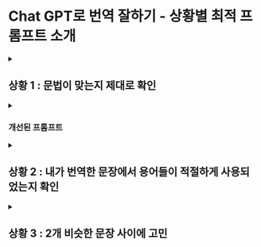 # Chat GPT로 번역 잘하기 - 상황별 최적 프롬프트 소개


<details>
<summary><h2>상황 1 : 문법이 맞는지 제대로 확인</h2></summary>
원문 : 그녀는 오랜 시간 음악을 공부했습니다.<br/>
번역한 문장 : She long time studied music.  
</details>

<details>
<summary><h3>개선된 프롬프트</h3></summary>
- 나는 번역이 문법적으로 정확할 뿐만 아니라, 영어권 청자들에게도 자연스럽게 잘 와닿게 하고 싶음.<br/>
- 번역문의 문법을 검사하고 문법이 틀렸다면 왜 틀렸는지, 다음엔 안틀릴 수 있도록 이유를 설명해줘. 최대한 쉽게 설명해줘<br/>
- 그리고 더 자연스럽거나 매력적으로 들릴 수 있는 다른 표현을 3개 제안해줘<br/>
- 번역문은아래와 같아<br/>
    - 'She long time studied music.'<br/>
- 특히 원문의 느낌을 유지하면서 영어로 자연스럽게 들릴 수 있도록 하는 것이 중요해 . 원문은 '그녀는 오랜 시간 음악을 공부했습니다.'"여기서 정말 오랜시간 고생하면서 공부한 느낌도 강조하고 싶어<br/>
</details>



<details>
<summary><h2>상황 2 : 내가 번역한 문장에서 용어들이 적절하게 사용되었는지 확인</h2></summary>

원문 : 행정안전부은 2024년 사용자 중심의 공공 웹·앱 사용자 인터페이스(UI)와 사용자 경험(UX) 혁신을 위해 12억원 규모의 예산을 투입하여 본격 개선한다.  <br/>
번역한 문장 : The Ministry of Public Administration and Security will invest 1.2 billion won in budget to innovate user-based public web and app user interface (UI) and user experience (UX) in 2024 to improve it.

</details>


<details>
<summary><h2>상황 3 : 2개 비슷한 문장 사이에 고민</h2></summary>

원문 : 해당 장치는 인터넷에 쉽게 접근할 수 있도록 한다.   <br/>
번역 1 : The device enables easy access to the internet.   <br/>
번역 2 : The device facilitates easy access to the internet.  
</details>

